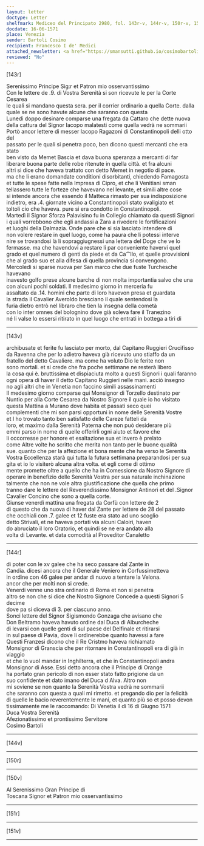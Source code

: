 ```yaml
---
layout: letter
doctype: Letter
shelfmark: Mediceo del Principato 2980, fol. 143r-v, 144r-v, 150r-v, 151r-v
docdate: 16-06-1571
place: Venezia
sender: Bartoli Cosimo
recipient: Francesco I de' Medici
attached_newsletter: <a href="https://smansutti.github.io/cosimobartoli/texts/3081_026/">3081_026</a>
reviewed: "No"
---
```


[143r]  
  
  
Serenissimo Principe Sig:r et Patron mio osservantissimo  
Con le lettere de .9. di Vostra Serenità si son ricevute le per la Corte Cesarea  
le quali si mandano questa sera. per il corrier ordinario a quella Corte. dalla  
quale se ne sono havute alcune che saranno con questa  
Lunedì doppo desinare comparse una fregata da Cattaro che dette nuova  
della cattura del Signor Iacopo malatesti come quella vedrà ne sommarii  
Portò ancor lettere di messer Iacopo Ragazoni di Constantinopoli delli otto del  
passato per le quali si penetra poco, ben dicono questi mercanti che era stato  
ben visto da Memet Bascia et dava buona speranza a mercanti di far  
liberare buona parte delle robe ritenute in quella città. et fra alcuni  
altri si dice che haveva trattato con detto Memet in negotio di pace.  
ma che li erano domandate conditioni disorbitanti, chiedendo Famagosta  
et tutte le spese fatte nella Impresa di Cipro, et che li Venitiani sman  
tellassero tutte le forteze che havevano nel levante, et simili altre cose  
si intende ancora che essendo il Matteca rimasto per sua indisposizione  
indietro, era .4. giornate vicino a Constantinopoli stato svaligiato et  
toltoli cio che haveva. pure si era condotto in Constantinopoli.  
Martedì il Signor Sforza Palavisino fu in Collegio chiamato da questi Signori  
i quali vorrebbono che egli andassi a Zara a rivedere le fortificazioni  
et luoghi della Dalmazia. Onde pare che si sia lasciato intendere di  
non volere restare in quel luogo, come ha paura che li potessi interve  
nire se trovandosi là li sopraggiugnessi una lettera del Doge che ve lo  
fermasse. ma che havendovi a restare li par conveniente havervi quel  
grado et quel numero di genti da piede et da Ca⁀llo, et quelle provvisioni  
che al grado suo et alla difesa di quella provincia si convengono.  
Mercoledì si sparse nuova per San marco che due fuste Turchesche havevano  
inavesto golfo prese alcune barche di non molta importantia salvo che una  
con alcuni pochi soldati. Il medesimo giorno in merceria fu  
assaltato da .14. homini che parte di loro havevon presa et guardata  
la strada il Cavalier Averoldo bresciano il quale sentendosi la  
furia dietro entrò nel libraro che tien la insegna della cometà  
con lo inter omnes del bolognino dove già soleva fare il Tranezino  
né li valse lo essersi ritirato in quel luogo che entrati in bottega a tiri di  
  
---  

[143v]  
  
  
archibusate et ferite fu lasciato per morto, dal Capitano Ruggieri Crucifisso  
da Ravenna che per lo adietro haveva già ricevuto uno stiaffo da un  
fratello del detto Cavaliere. ma come ha voluto Dio le ferite non  
sono mortali. et si crede che fra poche settimane ne resterà libero  
la cosa qui è. bruttissima et dispiaciuta molto a questi Signori i quali faranno  
ogni opera di haver il detto Capitano Ruggieri nelle mani. acciò insegno  
no agli altri che in Venetia non faccino simili assassinamenti  
Il medesimo giorno comparse qui Monsignor di Torzello destinato per  
Nuntio per alla Corte Cesarea da Nostro Signore il quale io ho visitato  
questa Mattina a Murano dove habita et passati seco quei  
complementi che mi son parsi opportuni in nome delle Serenità Vostre  
et l ho trovato tanto ben satisfatto delle Careze fatteli da  
loro, et maximo dalla Serenità Paterna che non può desiderare più  
emmi parso in nome di quelle offerirli ogni aiuto et favore che  
li occorresse per honore et esaltazione sua et invero è prelato  
come Altre volte ho scritto che merita non tanto per le buone qualità  
sue. quanto che per la affezione et bona mente che ha verso le Serenità  
Vostra Eccellenza starà qui tutta la futura settimana preparandosi per sua  
gita et io lo visiterò alcuna altra volta. et egli come di ottimo  
mente promette oltre a quello che ha in Comessione da Nostro Signore di  
operare in benefizio delle Serenità Vostra per sua naturale inchinazione  
talmente che non ne vole altra giustificazione che quella che primo  
tranno dare le lettere del Reverendissimo Monsignor Antinori et del .Signor  
Cavalier Concino che sono a quella corte.  
Giunse venerdì mattina una fregata da Corfù con lettere de 2  
di questo che da nuova di haver dal Zante per lettere de 28 del passato  
che occhiali con .7. galee et 12 fuste era stato ad uno scoglio  
detto Strivali, et ne haveva portati via alcuni Caloiri, haven  
do abruciato il loro Oratorio, et quindi se ne era andato alla  
volta di Levante. et data comodità al Proveditor Canaletto  
  
---  

[144r]  
  
  
di poter con le xv galee che ha seco passare dal Zante in  
Candia. dicesi ancora che il Generale Veniero in Corfussimetteva  
in ordine con 46 galee per andar di nuovo a tentare la Velona.  
ancor che per molti non si crede.  
Venerdi venne uno stra ordinario di Roma et non si penetra  
altro se non che si dice che Nostro Signore Concede a questi Signori 5 decime  
dove pa si diceva di 3. per ciascuno anno.  
Sonci lettere del Signor Sigismondo Gonzaga che avisano che  
Don Beltramo haveva havuto ordine dal Duca di Alburcheche  
di levarsi con quelle genti di sul paese del Delfinale et ritirarsi  
in sul paese di Pavia, dove li ordinerebbe quanto havessi a fare  
Questi Franzesi dicono che il Re Cristmo haveva richiamato  
Monsignor di Granscia che per ritornare in Constantinopoli era di già in viaggio  
et che lo vuol mandar in Inghilterra, et che in Constantinopoli andra  
Monsignor di Asse. Essi detto ancora che il Principe di Orange  
ha portato gran pericolo di non esser stato fatto prigione da un  
suo confidente et dato imano del Duca d Alva. Altro non  
mi soviene se non quanto la Serenità Vostra vedrà ne sommarii  
che saranno con questa a quali mi rimetto. et pregando dio per la felicità  
di quelle le bacio reverentemente le mani, et quanto più so et posso devon  
tissimamente me le raccomando: Di Venetia il dì 16 di Giugno 1571  
Duca Vostra Serenità  
Afezionatissimo et prontissimo Servitore  
Cosimo Bartoli  
  
---  

[144v]  
  
  
  
---  

[150r]  
  
  
  
---  

[150v]  
  
  
Al Serenissimo Gran Principe di  
Toscana Signor et Patron mio osservantissimo  
  
---  

[151r]  
  
  
  
---  

[151v]  
  
  
  
---  

